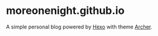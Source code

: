 # moreonenight.github.io

A simple personal blog powered by [Hexo](https://hexo.io/) with theme [Archer](https://github.com/fi3ework/hexo-theme-archer/).

